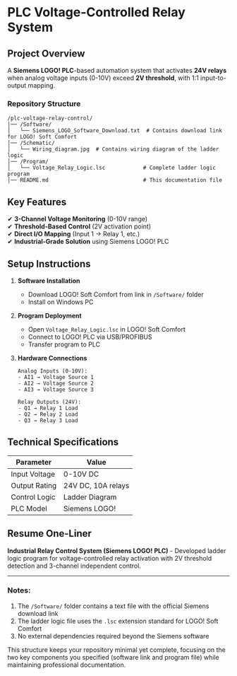 # **PLC Voltage-Controlled Relay System**  

## **Project Overview**  
A **Siemens LOGO! PLC**-based automation system that activates **24V relays** when analog voltage inputs (0-10V) exceed **2V threshold**, with 1:1 input-to-output mapping.

### **Repository Structure**  
```
/plc-voltage-relay-control/
│── /Software/
│   └── Siemens_LOGO_Software_Download.txt  # Contains download link for LOGO! Soft Comfort
│── /Schematic/
│   └── Wiring_diagram.jpg  # Contains wiring diagram of the ladder logic
│── /Program/
│   └── Voltage_Relay_Logic.lsc            # Complete ladder logic program
│── README.md                              # This documentation file
```

## **Key Features**  
✔ **3-Channel Voltage Monitoring** (0-10V range)  
✔ **Threshold-Based Control** (2V activation point)  
✔ **Direct I/O Mapping** (Input 1 → Relay 1, etc.)  
✔ **Industrial-Grade Solution** using Siemens LOGO! PLC  

## **Setup Instructions**  
1. **Software Installation**  
   - Download LOGO! Soft Comfort from link in `/Software/` folder  
   - Install on Windows PC  

2. **Program Deployment**  
   - Open `Voltage_Relay_Logic.lsc` in LOGO! Soft Comfort  
   - Connect to LOGO! PLC via USB/PROFIBUS  
   - Transfer program to PLC  

3. **Hardware Connections**  
   ```
   Analog Inputs (0-10V):
   - AI1 → Voltage Source 1
   - AI2 → Voltage Source 2  
   - AI3 → Voltage Source 3
   
   Relay Outputs (24V):
   - Q1 → Relay 1 Load
   - Q2 → Relay 2 Load
   - Q3 → Relay 3 Load
   ```

## **Technical Specifications**  
| Parameter        | Value              |
|------------------|--------------------|
| Input Voltage    | 0-10V DC           |
| Output Rating    | 24V DC, 10A relays |
| Control Logic    | Ladder Diagram     |
| PLC Model        | Siemens LOGO!      |

## **Resume One-Liner**  
**Industrial Relay Control System (Siemens LOGO! PLC)** - Developed ladder logic program for voltage-controlled relay activation with 2V threshold detection and 3-channel independent control.

---

### **Notes**:
1. The `/Software/` folder contains a text file with the official Siemens download link
2. The ladder logic file uses the `.lsc` extension standard for LOGO! Soft Comfort
3. No external dependencies required beyond the Siemens software

This structure keeps your repository minimal yet complete, focusing on the two key components you specified (software link and program file) while maintaining professional documentation.
